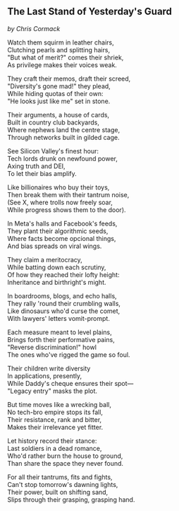 ## The Last Stand of Yesterday's Guard
*by Chris Cormack*

Watch them squirm in leather chairs,\
Clutching pearls and splitting hairs,\
"But what of merit?" comes their shriek,\
As privilege makes their voices weak.

They craft their memos, draft their screed,\
"Diversity's gone mad!" they plead,\
While hiding quotas of their own:\
"He looks just like me" set in stone.

Their arguments, a house of cards,\
Built in country club backyards,\
Where nephews land the centre stage,\
Through networks built in gilded cage.

See Silicon Valley's finest hour:\
Tech lords drunk on newfound power,\
Axing truth and DEI,\
To let their bias amplify.

Like billionaires who buy their toys,\
Then break them with their tantrum noise,\
(See X, where trolls now freely soar,\
While progress shows them to the door).

In Meta's halls and Facebook's feeds,\
They plant their algorithmic seeds,\
Where facts become opcional things,\
And bias spreads on viral wings.

They claim a meritocracy,\
While batting down each scrutiny,\
Of how they reached their lofty height:\
Inheritance and birthright's might.

In boardrooms, blogs, and echo halls,\
They rally 'round their crumbling walls,\
Like dinosaurs who'd curse the comet,\
With lawyers' letters vomit-prompt.

Each measure meant to level plains,\
Brings forth their performative pains,\
"Reverse discrimination!" howl\
The ones who've rigged the game so foul.

Their children write diversity\
In applications, presently,\
While Daddy's cheque ensures their spot—\
"Legacy entry" masks the plot.

But time moves like a wrecking ball,\
No tech-bro empire stops its fall,\
Their resistance, rank and bitter,\
Makes their irrelevance yet fitter.

Let history record their stance:\
Last soldiers in a dead romance,\
Who'd rather burn the house to ground,\
Than share the space they never found.

For all their tantrums, fits and fights,\
Can't stop tomorrow's dawning lights,\
Their power, built on shifting sand,\
Slips through their grasping, grasping hand.